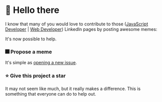 # 👋 Hello there

I know that many of you would love to contribute to those ([JavaScript Developer](https://www.linkedin.com/company/javascript-developer) | [Web Developer](https://www.linkedin.com/company/i-web-developer)) LinkedIn pages by posting awesome memes:

It's now possible to help.

### 🎆 Propose a meme

It's simple as [opening a new issue](https://github.com/devpolo/community/issues/new/choose).

### ⭐️ Give this project a star

It may not seem like much, but it really makes a difference. This is something that everyone can do to help out.
